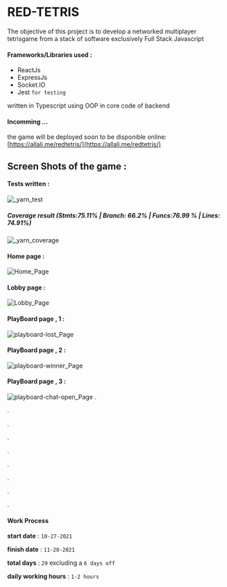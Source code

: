 # RED-TETRIS
The objective of this project is to develop a networked multiplayer tetrisgame from a stack of software exclusively Full Stack Javascript


#### Frameworks/Libraries used :
- ReactJs
- ExpressJs
- Socket.IO
- Jest `for testing`

written in Typescript using OOP in core code of backend

#### Incomming ...
the game will be deployed soon to be disponible online:
[https://allali.me/redtetris/](https://allali.me/redtetris/)
## Screen Shots of the game :
#### Tests written :
![_yarn_test](./docs/_yarn_test.png)
##### Coverage result (Stmts:75.11% | Branch: 66.2% | Funcs:76.99 % | Lines: 74.91%)
![_yarn_coverage](./docs/_yarn_coverage.png)
#### Home page :
![Home_Page](./docs/Home.png)
#### Lobby page :
![Lobby_Page](./docs/Lobby.png)

#### PlayBoard page , 1 :
![playboard-lost_Page](./docs/playboard-Lost.png)
#### PlayBoard page , 2 :
![playboard-winner_Page](./docs/playboard-Winner.png)
#### PlayBoard page , 3 :
![playboard-chat-open_Page](./docs/playboard-ChatOpen.png)
.

.

.

.

.

.

.

.

.
#### Work Process

**start date** : `10-27-2021`

**finish date** : `11-20-2021` 

**total days** : `29` excluding a `6 days off`

**daily working hours** : `1-2 hours`

